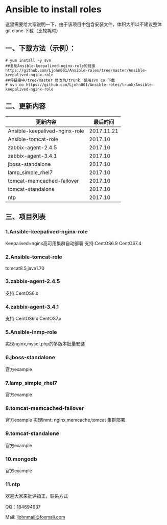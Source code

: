 # Ansible to install roles

这里需要给大家说明一下，由于该项目中包含安装文件，体积大所以不建议整体git clone 下载（比较耗时）

## 一、下载方法（示例）：
```
# yum install -y svn
##复制Ansible-keepalived-nginx-role的链接
https://github.com/Ljohn001/Ansible-roles/tree/master/Ansible-keepalived-nginx-role
##将链接中/tree/master 修改为/trunk，使用svn co 下载
# svn co https://github.com/Ljohn001/Ansible-roles/trunk/Ansible-keepalived-nginx-role
```
## 二、更新内容
更新内容  | 最后时间
---|---
Ansible-keepalived-nginx-role | 2017.11.21
Ansible-tomcat-role| 2017.10
zabbix-agent-2.4.5| 2017.10
zabbix-agent-3.4.1| 2017.10
jboss-standalone| 2017.10
lamp_simple_rhel7| 2017.10
tomcat-memcached-failover| 2017.10
tomcat-standalone|2017.10
ntp|2017.10

## 三、项目列表

###  1.Ansible-keepalived-nginx-role
 Keepalived+nginx高可用集群自动部署
  支持:CentOS6.9
       CentOS7.4

### 2.Ansible-tomcat-role
 tomcat8.5,java1.70
### 3.zabbix-agent-2.4.5
 支持:CentOS6.x
### 4.zabbix-agent-3.4.1
 支持:CentOS6.x
      CentOS7.x
### 5.Ansible-lnmp-role 
 实现nginx,mysql,php的多版本批量安装
### 6.jboss-standalone
  官方example
### 7.lamp_simple_rhel7
  官方example
### 8.tomcat-memcached-failover
  官方example 实现lnmt: nginx,memcache,tomcat 集群部署
### 9.tomcat-standalone
  官方example
### 10.mongodb
  官方example
### 11.ntp


欢迎大家来批评指正，联系方式

QQ：184694637

Mail: ljohnmail@foxmail.com
